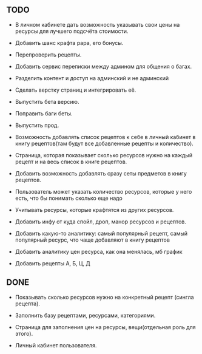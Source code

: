 ## TODO

- В личном кабинете дать возможность указывать свои цены на ресурсы для лучшего подсчёта стоимости.

- Добавить шанс крафта рара, его бонусы.

- Перепроверить рецепты.

- Добавить сервис переписки между админом для общения о багах.

- Разделить контент и доступ на админский и не админский

- Сделать верстку страниц и интегрировать её.

- Выпустить бета версию.

- Поправить баги беты.

- Выпустить прод.

- Возможность добавлять список рецептов к себе в личный кабинет в книгу рецептов(там будут все добавленные рецепты и
  количество).

- Страница, которая показывает сколько ресурсов нужно на каждый рецепт и на весь список в книге рецептов.

- Добавить возможность добавлять сразу сеты предметов в книгу рецептов.

- Пользователь может указать количество ресурсов, которые у него есть, что бы понимать сколько еще надо

- Учитывать ресурсы, которые крафтятся из других ресурсов.

- Добавить инфу от куда спойл, дроп, манор ресурсов и рецептов.

- Добавить какую-то аналитику: самый популярный рецепт, самый популярный ресурс, что чаще добавляют в книгу рецептов

- Добавить аналитику цен ресурса, как она менялась, мб график

- Добавить рецепты А, Б, Ц, Д

## DONE

- Показывать сколько ресурсов нужно на конкретный рецепт (сингла рецепта).

- Заполнить базу рецептами, ресурсами, категориями.

- Страница для заполнения цен на ресурсы, вещи(отдельная роль для этого).

- Личный кабинет пользователя.
